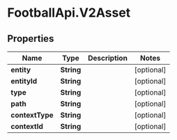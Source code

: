 # FootballApi.V2Asset

## Properties
Name | Type | Description | Notes
------------ | ------------- | ------------- | -------------
**entity** | **String** |  | [optional] 
**entityId** | **String** |  | [optional] 
**type** | **String** |  | [optional] 
**path** | **String** |  | [optional] 
**contextType** | **String** |  | [optional] 
**contextId** | **String** |  | [optional] 
